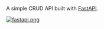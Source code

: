 A simple CRUD API built with [FastAPI](https://fastapi.tiangolo.com/).

[![fastapi.png](https://i.postimg.cc/tTwnFRY6/fastapi.png)](https://postimg.cc/njKLJJKV)
